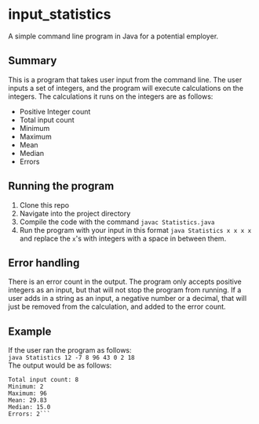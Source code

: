 # input_statistics
A simple command line program in Java for a potential employer.

## Summary
This is a program that takes user input from the command line. The user inputs a set of integers, and the program will execute calculations on the integers. The calculations it runs on the integers are as follows:

- Positive Integer count
- Total input count
- Minimum
- Maximum
- Mean
- Median
- Errors

## Running the program
1. Clone this repo
1. Navigate into the project directory
1. Compile the code with the command `javac Statistics.java`
1. Run the program with your input in this format `java Statistics x x x x` and replace the `x`'s with integers with a space in between them.

## Error handling
There is an error count in the output. The program only accepts positive integers as an input, but that will not stop the program from running. If a user adds in a string as an input, a negative number or a decimal, that will just be removed from the calculation, and added to the error count.

## Example
If the user ran the program as follows:<br>
`java Statistics 12 -7 8 96 43 0 2 18`<br>
The output would be as follows:<br>
```Positive Integer count: 6
Total input count: 8
Minimum: 2
Maximum: 96
Mean: 29.83
Median: 15.0
Errors: 2```
